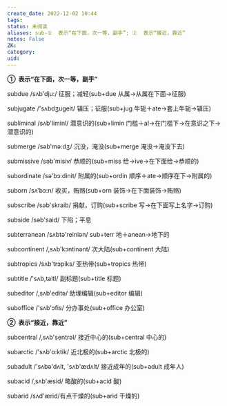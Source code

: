 ```yaml
---
create_date: 2022-12-02 10:44
tags: 
status: 未阅读 
aliases: sub-①  表示“在下面，次一等，副手”; ②  表示“接近，靠近”
notes: False
ZK: 
category: 
uid: 
---
```



**①  表示“在下面，次一等，副手”**

subdue /sʌb'dju:/ 征服；减轻(sub+due 从属→从属在下面→征服)

subjugate /'sʌbdʒugeit/ 镇压；征服(sub+jug 牛轭＋ate→套上牛轭→镇压)

subliminal /sʌb'liminl/ 潜意识的(sub+limin 门槛＋al→在门槛下→在意识之下→潜意识的)

submerge /səb'mə:dʒ/ 沉没，淹没(sub+merge 淹没→淹没下去) 

submissive /səb'misiv/ 恭顺的(sub+miss 给→ive→在下面给→恭顺的)

subordinate /sə'bɔ:dinit/ 附属的(sub+ordin 顺序＋ate→顺序在下→附属的)

suborn /sʌ'bɔ:n/ 收买，贿赂(sub+orn 装饰→在下面装饰→贿赂) 

subscribe /səb'skraib/ 捐献，订购(sub+scribe 写→在下面写上名字→订购)

subside /səb'said/ 下陷；平息

subterranean /sʌbtə'reiniən/ sub+terr 地＋anean→地下的 

subcontinent /,sʌb'kɔntinənt/ 次大陆(sub+continent 大陆) 

subtropics /sʌb'trɔpiks/ 亚热带(sub+tropics 热带) 

subtitle /'sʌb,taitl/ 副标题(sub+title 标题) 

subeditor /,sʌb'editə/ 助理编辑(sub+editor 编辑)

suboffice /'sʌb'ɔfis/ 分办事处(sub+office 办公室)

**②  表示“接近，靠近”**

subcentral /,sʌb'sentrəl/ 接近中心的(sub+central 中心的)

subarctic /'sʌb'ɑ:ktik/ 近北极的(sub+arctic 北极的)

subadult /'sʌbə'dʌlt, 'sʌb'ædʌlt/ 接近成年的(sub+adult 成年人)

subacid /,sʌb'æsid/ 略酸的(sub+acid 酸)

subarid /sʌd'ærid/有点干燥的(sub+arid 干燥的)
